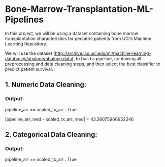 # Bone-Marrow-Transplantation-ML-Pipelines
In this project, we will be using a dataset containing bone marrow transplantation characteristics for pediatric patients from UCI’s Machine Learning Repository.

We will use the dataset (http://archive.ics.uci.edu/ml/machine-learning-databases/abalone/abalone.data), to build a pipeline, containing all preprocessing and data cleaning steps, and then select the best classifier to predict patient survival.

## 1. Numeric Data Cleaning: 
### Output:

pipeline_arr == scaled_tx_arr : True

|pipeline_arr_med - scaled_tx_arr_med| = 43.36075966952346
  
## 2. Categorical Data Cleaning: 
### Output:

pipeline_arr == scaled_tx_arr : True    
    
   

